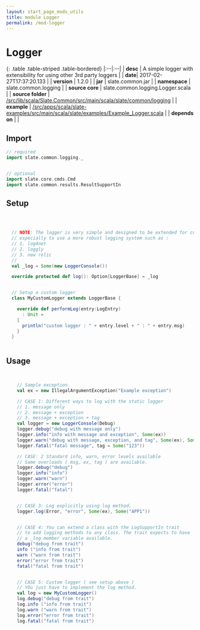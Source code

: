 ```yaml
---
layout: start_page_mods_utils
title: module Logger
permalink: /mod-logger
---
```


# Logger

{: .table .table-striped .table-bordered}
|:--|:--|
| **desc** | A simple logger with extensibility for using other 3rd party loggers | 
| **date**| 2017-02-27T17:37:20.133 |
| **version** | 1.2.0  |
| **jar** | slate.common.jar  |
| **namespace** | slate.common.logging  |
| **source core** | slate.common.logging.Logger.scala  |
| **source folder** | [/src/lib/scala/Slate.Common/src/main/scala/slate/common/logging](https://github.com/code-helix/slatekit/tree/master/src/lib/scala/Slate.Common/src/main/scala/slate/common/logging)  |
| **example** | [/src/apps/scala/slate-examples/src/main/scala/slate/examples/Example_Logger.scala](https://github.com/code-helix/slatekit/tree/master/src/apps/scala/slate-examples/src/main/scala/slate/examples/Example_Logger.scala) |
| **depends on** |   |

## Import
```scala 
// required 
import slate.common.logging._


// optional 
import slate.core.cmds.Cmd
import slate.common.results.ResultSupportIn


```

## Setup
```scala



  // NOTE: The logger is very simple and designed to be extended for customization
  // especially to use a more robust logging system such as :
  // 1. log4net
  // 2. loggly
  // 3. new relic
  //
  val _log = Some(new LoggerConsole())

  override protected def log(): Option[LoggerBase] = _log


  // Setup a custom logger
  class MyCustomLogger extends LoggerBase {

    override def performLog(entry:LogEntry)
      : Unit =
    {
      println("custom logger : " + entry.level + " : " + entry.msg)
    }
  }
  

```

## Usage
```scala


    // Sample exception
    val ex = new IllegalArgumentException("Example exception")

    // CASE 1: Different ways to log with the static logger
    // 1. message only
    // 2. message + exception
    // 3. message + exception + tag
    val logger = new LoggerConsole(Debug)
    logger.debug("debug with message only")
    logger.info("info with message and exception", Some(ex))
    logger.warn("debug with message, exception, and tag", Some(ex), Some("APP1") )
    logger.fatal("fatal message", tag = Some("123"))

    // CASE: 2 Standard info, warn, error levels available
    // Same overloads ( msg, ex, tag ) are available.
    logger.debug("debug")
    logger.info("info")
    logger.warn("warn")
    logger.error("error")
    logger.fatal("fatal")


    // CASE 3: Log explicitly using log method.
    logger.log(Error, "error", Some(ex), Some("APP1"))


    // CASE 4: You can extend a class with the LogSupportIn trait
    // to add logging methods to any class. The trait expects to have
    // a _log member variable available.
    debug("debug from trait")
    info ("info from trait")
    warn ("warn from trait")
    error("error from trait")
    fatal("fatal from trait")


    // CASE 5: Custom logger ( see setup above )
    // YOu just have to implement the log method.
    val log = new MyCustomLogger()
    log.debug("debug from trait")
    log.info ("info from trait")
    log.warn ("warn from trait")
    log.error("error from trait")
    log.fatal("fatal from trait")
    

```

